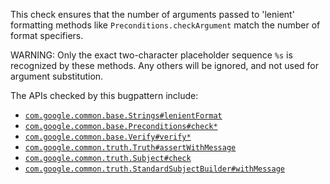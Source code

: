 This check ensures that the number of arguments passed to 'lenient' formatting
methods like `Preconditions.checkArgument` match the number of format
specifiers.

WARNING: Only the exact two-character placeholder sequence `%s` is recognized by
these methods. Any others will be ignored, and not used for argument
substitution.

The APIs checked by this bugpattern include:

*   [`com.google.common.base.Strings#lenientFormat`](https://guava.dev/releases/snapshot-jre/api/docs/com/google/common/base/Strings.html#lenientFormat\(java.lang.String,java.lang.Object...\))
*   [`com.google.common.base.Preconditions#check*`](https://guava.dev/releases/snapshot-jre/api/docs/com/google/common/base/Preconditions.html#checkArgument\(boolean,java.lang.String,java.lang.Object...\))
*   [`com.google.common.base.Verify#verify*`](https://guava.dev/releases/snapshot-jre/api/docs/com/google/common/base/Verify.html#verify\(boolean,java.lang.String,java.lang.Object...\))
*   [`com.google.common.truth.Truth#assertWithMessage`](https://truth.dev/api/latest/com/google/common/truth/Truth.html#assertWithMessage\(java.lang.String,java.lang.Object...\))
*   [`com.google.common.truth.Subject#check`](https://truth.dev/api/latest/com/google/common/truth/Subject.html#check\(java.lang.String,java.lang.Object...\))
*   [`com.google.common.truth.StandardSubjectBuilder#withMessage`](https://truth.dev/api/latest/com/google/common/truth/StandardSubjectBuilder.html#withMessage\(java.lang.String,java.lang.Object...\))
